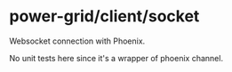 # power-grid/client/socket

Websocket connection with Phoenix.

No unit tests here since it's a wrapper of phoenix channel.
